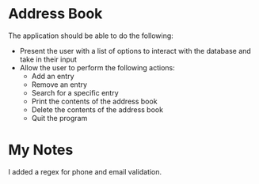 # Address Book

The application should be able to do the following:
* Present the user with a list of options to interact with the database and take in their input
* Allow the user to perform the following actions:
    * Add an entry
    * Remove an entry
    * Search for a specific entry
    * Print the contents of the address book
    * Delete the contents of the address book
    * Quit the program

# My Notes
I added a regex for phone and email validation.
